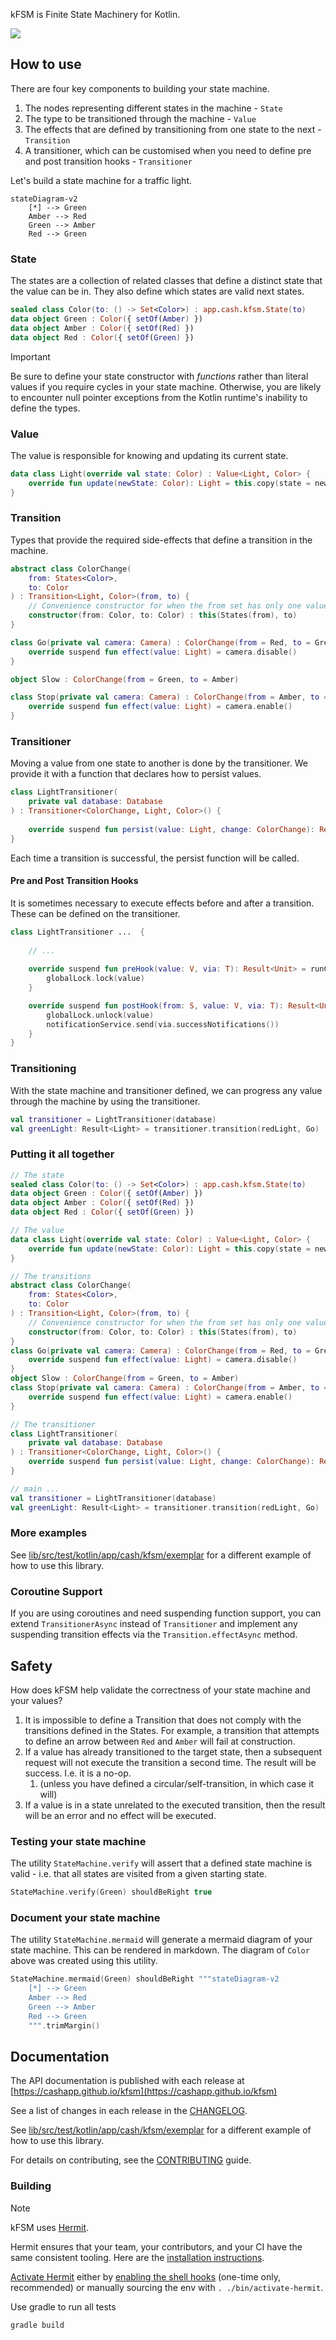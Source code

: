 kFSM is Finite State Machinery for Kotlin.

[<img src="https://img.shields.io/nexus/r/app.cash.kfsm/kfsm.svg?label=latest%20release&server=https%3A%2F%2Foss.sonatype.org"/>](https://central.sonatype.com/namespace/app.cash.kfsm)

## How to use

There are four key components to building your state machine.

1. The nodes representing different states in the machine - `State`
2. The type to be transitioned through the machine - `Value`
3. The effects that are defined by transitioning from one state to the next - `Transition`
4. A transitioner, which can be customised when you need to define pre and post transition hooks - `Transitioner`

Let's build a state machine for a traffic light.

```mermaid
stateDiagram-v2
    [*] --> Green
    Amber --> Red
    Green --> Amber
    Red --> Green
```

### State

The states are a collection of related classes that define a distinct state that the value can be in. They also define
which states are valid next states.

```kotlin
sealed class Color(to: () -> Set<Color>) : app.cash.kfsm.State(to)
data object Green : Color({ setOf(Amber) })
data object Amber : Color({ setOf(Red) })
data object Red : Color({ setOf(Green) })
```

> [!IMPORTANT]
> Be sure to define your state constructor with _functions_ rather than literal values 
> if you require cycles in your state machine. Otherwise, you are likely to encounter
> null pointer exceptions from the Kotlin runtime's inability to define the types.

### Value

The value is responsible for knowing and updating its current state.

```kotlin
data class Light(override val state: Color) : Value<Light, Color> {
    override fun update(newState: Color): Light = this.copy(state = newState)
}
```

### Transition

Types that provide the required side-effects that define a transition in the machine.

```kotlin
abstract class ColorChange(
    from: States<Color>,
    to: Color
) : Transition<Light, Color>(from, to) {
    // Convenience constructor for when the from set has only one value
    constructor(from: Color, to: Color) : this(States(from), to)
}

class Go(private val camera: Camera) : ColorChange(from = Red, to = Green) {
    override suspend fun effect(value: Light) = camera.disable()
}

object Slow : ColorChange(from = Green, to = Amber)

class Stop(private val camera: Camera) : ColorChange(from = Amber, to = Red) {
    override suspend fun effect(value: Light) = camera.enable()
}
```

### Transitioner

Moving a value from one state to another is done by the transitioner. We provide it with a function that declares how to
persist values.

```kotlin
class LightTransitioner(
    private val database: Database
) : Transitioner<ColorChange, Light, Color>() {
 
    override suspend fun persist(value: Light, change: ColorChange): Result<Light> = database.update(value)
}
```

Each time a transition is successful, the persist function will be called.

#### Pre and Post Transition Hooks

It is sometimes necessary to execute effects before and after a transition. These can be defined on the transitioner.

```kotlin
class LightTransitioner ...  {
    
    // ...
    
    override suspend fun preHook(value: V, via: T): Result<Unit> = runCatching {
        globalLock.lock(value)
    }

    override suspend fun postHook(from: S, value: V, via: T): Result<Unit> = runCatching {
        globalLock.unlock(value)
        notificationService.send(via.successNotifications())
    }
}
```

### Transitioning

With the state machine and transitioner defined, we can progress any value through the machine by using the
transitioner.

```kotlin
val transitioner = LightTransitioner(database)
val greenLight: Result<Light> = transitioner.transition(redLight, Go)
```

### Putting it all together

```kotlin
// The state
sealed class Color(to: () -> Set<Color>) : app.cash.kfsm.State(to)
data object Green : Color({ setOf(Amber) })
data object Amber : Color({ setOf(Red) })
data object Red : Color({ setOf(Green) })

// The value
data class Light(override val state: Color) : Value<Light, Color> {
    override fun update(newState: Color): Light = this.copy(state = newState)
}

// The transitions
abstract class ColorChange(
    from: States<Color>,
    to: Color
) : Transition<Light, Color>(from, to) {
    // Convenience constructor for when the from set has only one value
    constructor(from: Color, to: Color) : this(States(from), to)
}
class Go(private val camera: Camera) : ColorChange(from = Red, to = Green) {
    override suspend fun effect(value: Light) = camera.disable()
}
object Slow : ColorChange(from = Green, to = Amber)
class Stop(private val camera: Camera) : ColorChange(from = Amber, to = Red) {
    override suspend fun effect(value: Light) = camera.enable()
}

// The transitioner
class LightTransitioner(
    private val database: Database
) : Transitioner<ColorChange, Light, Color>() {
    override suspend fun persist(value: Light, change: ColorChange): Result<Light> = database.update(value)
}

// main ...
val transitioner = LightTransitioner(database)
val greenLight: Result<Light> = transitioner.transition(redLight, Go)
```

### More examples

See [lib/src/test/kotlin/app/cash/kfsm/exemplar](https://github.com/cashapp/kfsm/tree/main/lib/src/test/kotlin/app/cash/kfsm/exemplar)
for a different example of how to use this library.

### Coroutine Support

If you are using coroutines and need suspending function support, you can extend `TransitionerAsync` instead of 
`Transitioner` and implement any suspending transition effects via the `Transition.effectAsync` method.


## Safety

How does kFSM help validate the correctness of your state machine and your values?

1. It is impossible to define a Transition that does not comply with the transitions defined in the States. For example,
   a transition that attempts to define an arrow between `Red` and `Amber` will fail at construction.
2. If a value has already transitioned to the target state, then a subsequent request will not execute the transition a
   second time. The result will be success. I.e. it is a no-op.
    1. (unless you have defined a circular/self-transition, in which case it will)
3. If a value is in a state unrelated to the executed transition, then the result will be an error and no effect will be
   executed.

### Testing your state machine

The utility `StateMachine.verify` will assert that a defined state machine is valid - i.e. that all states are visited
from a given starting state.

```kotlin
StateMachine.verify(Green) shouldBeRight true
```

### Document your state machine

The utility `StateMachine.mermaid` will generate a mermaid diagram of your state machine. This can be rendered in markdown.
The diagram of `Color` above was created using this utility.

```kotlin
StateMachine.mermaid(Green) shouldBeRight """stateDiagram-v2
    [*] --> Green
    Amber --> Red
    Green --> Amber
    Red --> Green
    """.trimMargin()
```

## Documentation

The API documentation is published with each release
at [https://cashapp.github.io/kfsm](https://cashapp.github.io/kfsm)

See a list of changes in each release in the [CHANGELOG](CHANGELOG.md).

See [lib/src/test/kotlin/app/cash/kfsm/exemplar](https://github.com/cashapp/kfsm/tree/main/lib/src/test/kotlin/app/cash/kfsm/exemplar)
for a different example of how to use this library.

For details on contributing, see the [CONTRIBUTING](CONTRIBUTING.md) guide.

### Building

> [!NOTE]
> kFSM uses [Hermit](https://cashapp.github.io/hermit/).
>
> Hermit ensures that your team, your contributors, and your CI have the same consistent tooling. Here are
> the [installation instructions](https://cashapp.github.io/hermit/usage/get-started/#installing-hermit).
>
> [Activate Hermit](https://cashapp.github.io/hermit/usage/get-started/#activating-an-environment) either
> by [enabling the shell hooks](https://cashapp.github.io/hermit/usage/shell/) (one-time only, recommended) or
> manually sourcing the env with `. ./bin/activate-hermit`.

Use gradle to run all tests

```shell
gradle build
```

